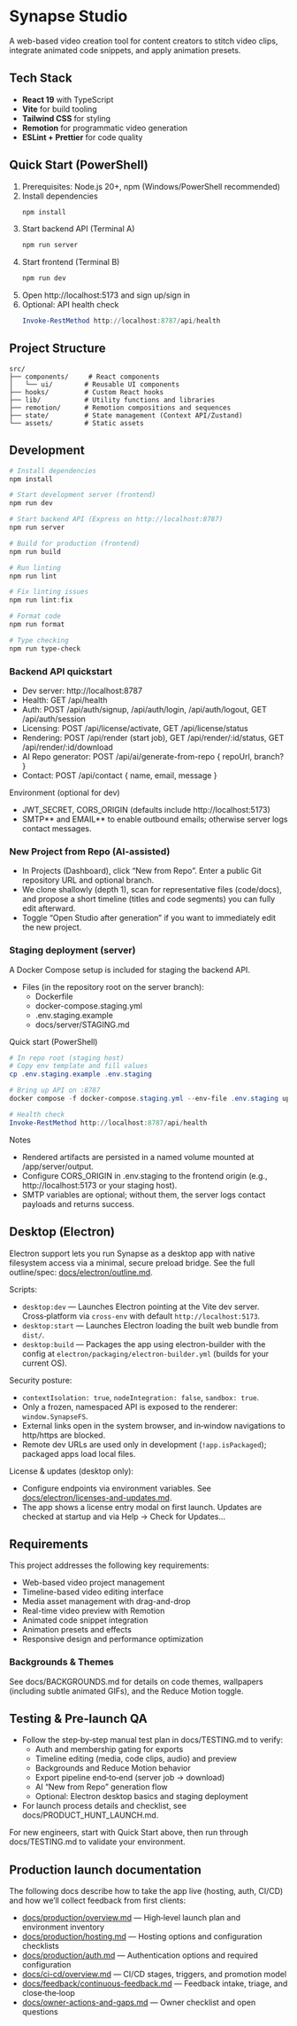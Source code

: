 # Synapse Studio

A web-based video creation tool for content creators to stitch video clips, integrate animated code snippets, and apply animation presets.

## Tech Stack

- **React 19** with TypeScript
- **Vite** for build tooling
- **Tailwind CSS** for styling
- **Remotion** for programmatic video generation
- **ESLint + Prettier** for code quality

## Quick Start (PowerShell)

1. Prerequisites: Node.js 20+, npm (Windows/PowerShell recommended)
2. Install dependencies
   ```powershell
   npm install
   ```
3. Start backend API (Terminal A)
   ```powershell
   npm run server
   ```
4. Start frontend (Terminal B)
   ```powershell
   npm run dev
   ```
5. Open http://localhost:5173 and sign up/sign in
6. Optional: API health check
   ```powershell
   Invoke-RestMethod http://localhost:8787/api/health
   ```

## Project Structure

```
src/
├── components/     # React components
│   └── ui/        # Reusable UI components
├── hooks/         # Custom React hooks
├── lib/           # Utility functions and libraries
├── remotion/      # Remotion compositions and sequences
├── state/         # State management (Context API/Zustand)
└── assets/        # Static assets
```

## Development

```powershell
# Install dependencies
npm install

# Start development server (frontend)
npm run dev

# Start backend API (Express on http://localhost:8787)
npm run server

# Build for production (frontend)
npm run build

# Run linting
npm run lint

# Fix linting issues
npm run lint:fix

# Format code
npm run format

# Type checking
npm run type-check
```

### Backend API quickstart

- Dev server: http://localhost:8787
- Health: GET /api/health
- Auth: POST /api/auth/signup, /api/auth/login, /api/auth/logout, GET /api/auth/session
- Licensing: POST /api/license/activate, GET /api/license/status
- Rendering: POST /api/render (start job), GET /api/render/:id/status, GET /api/render/:id/download
- AI Repo generator: POST /api/ai/generate-from-repo { repoUrl, branch? }
- Contact: POST /api/contact { name, email, message }

Environment (optional for dev)

- JWT_SECRET, CORS_ORIGIN (defaults include http://localhost:5173)
- SMTP*\* and EMAIL*\* to enable outbound emails; otherwise server logs contact messages.

### New Project from Repo (AI-assisted)

- In Projects (Dashboard), click “New from Repo”. Enter a public Git repository URL and optional branch.
- We clone shallowly (depth 1), scan for representative files (code/docs), and propose a short timeline (titles and code segments) you can fully edit afterward.
- Toggle “Open Studio after generation” if you want to immediately edit the new project.

### Staging deployment (server)

A Docker Compose setup is included for staging the backend API.

- Files (in the repository root on the server branch):
  - Dockerfile
  - docker-compose.staging.yml
  - .env.staging.example
  - docs/server/STAGING.md

Quick start (PowerShell)

```powershell
# In repo root (staging host)
# Copy env template and fill values
cp .env.staging.example .env.staging

# Bring up API on :8787
docker compose -f docker-compose.staging.yml --env-file .env.staging up -d --build

# Health check
Invoke-RestMethod http://localhost:8787/api/health
```

Notes

- Rendered artifacts are persisted in a named volume mounted at /app/server/output.
- Configure CORS_ORIGIN in .env.staging to the frontend origin (e.g., http://localhost:5173 or your staging host).
- SMTP variables are optional; without them, the server logs contact payloads and returns success.

## Desktop (Electron)

Electron support lets you run Synapse as a desktop app with native filesystem access via a minimal, secure preload bridge. See the full outline/spec: [docs/electron/outline.md](docs/electron/outline.md).

Scripts:

- `desktop:dev` — Launches Electron pointing at the Vite dev server. Cross‑platform via `cross-env` with default `http://localhost:5173`.
- `desktop:start` — Launches Electron loading the built web bundle from `dist/`.
- `desktop:build` — Packages the app using electron-builder with the config at `electron/packaging/electron-builder.yml` (builds for your current OS).

Security posture:

- `contextIsolation: true`, `nodeIntegration: false`, `sandbox: true`.
- Only a frozen, namespaced API is exposed to the renderer: `window.SynapseFS`.
- External links open in the system browser, and in‑window navigations to http/https are blocked.
- Remote dev URLs are used only in development (`!app.isPackaged`); packaged apps load local files.

License & updates (desktop only):

- Configure endpoints via environment variables. See [docs/electron/licenses-and-updates.md](docs/electron/licenses-and-updates.md).
- The app shows a license entry modal on first launch. Updates are checked at startup and via Help → Check for Updates…

## Requirements

This project addresses the following key requirements:

- Web-based video project management
- Timeline-based video editing interface
- Media asset management with drag-and-drop
- Real-time video preview with Remotion
- Animated code snippet integration
- Animation presets and effects
- Responsive design and performance optimization

### Backgrounds & Themes

See docs/BACKGROUNDS.md for details on code themes, wallpapers (including subtle animated GIFs), and the Reduce Motion toggle.

## Testing & Pre‑launch QA

- Follow the step‑by‑step manual test plan in docs/TESTING.md to verify:
  - Auth and membership gating for exports
  - Timeline editing (media, code clips, audio) and preview
  - Backgrounds and Reduce Motion behavior
  - Export pipeline end‑to‑end (server job → download)
  - AI “New from Repo” generation flow
  - Optional: Electron desktop basics and staging deployment
- For launch process details and checklist, see docs/PRODUCT_HUNT_LAUNCH.md.

For new engineers, start with Quick Start above, then run through docs/TESTING.md to validate your environment.

## Production launch documentation

The following docs describe how to take the app live (hosting, auth, CI/CD) and how we’ll collect feedback from first clients:

- [docs/production/overview.md](docs/production/overview.md) — High‑level launch plan and environment inventory
- [docs/production/hosting.md](docs/production/hosting.md) — Hosting options and configuration checklists
- [docs/production/auth.md](docs/production/auth.md) — Authentication options and required configuration
- [docs/ci-cd/overview.md](docs/ci-cd/overview.md) — CI/CD stages, triggers, and promotion model
- [docs/feedback/continuous-feedback.md](docs/feedback/continuous-feedback.md) — Feedback intake, triage, and close‑the‑loop
- [docs/owner-actions-and-gaps.md](docs/owner-actions-and-gaps.md) — Owner checklist and open questions
